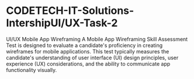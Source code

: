 # CODETECH-IT-Solutions-IntershipUI/UX-Task-2
UI/UX Mobile App Wireframing 
A Mobile App Wireframing Skill Assessment Test is designed to evaluate a candidate's proficiency in creating wireframes for mobile applications. This test typically measures the candidate's understanding of user interface (UI) design principles, user experience (UX) considerations, and the ability to communicate app functionality visually. 
